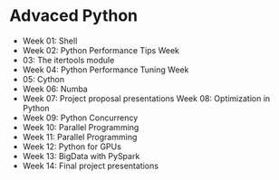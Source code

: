 # Advaced Python

- Week 01: Shell
- Week 02: Python Performance Tips Week 
- 03: The itertools module
- Week 04: Python Performance Tuning Week 
- 05: Cython
- Week 06: Numba
- Week 07: Project proposal presentations Week 08: Optimization in Python
- Week 09: Python Concurrency
- Week 10: Parallel Programming
- Week 11: Parallel Programming
- Week 12: Python for GPUs
- Week 13: BigData with PySpark
- Week 14: Final project presentations
